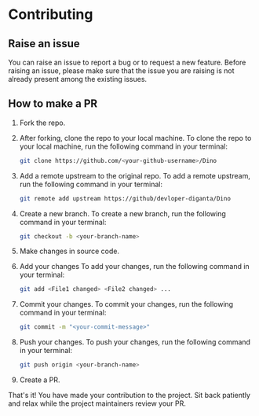 # Contributing

## Raise an issue

You can raise an issue to report a bug or to request a new feature. Before raising an issue, please make sure that the issue you are raising is not already present among the existing issues.

## How to make a PR

<!-- in detail -->

1. Fork the repo.

2. After forking, clone the repo to your local machine.
To clone the repo to your local machine, run the following command in your terminal:
    
    ```bash
    git clone https://github.com/<your-github-username>/Dino
    ```

3. Add a remote upstream to the original repo.
To add a remote upstream, run the following command in your terminal:
    
    ```bash
    git remote add upstream https://github/devloper-diganta/Dino
    ```

4. Create a new branch.
To create a new branch, run the following command in your terminal:
    
    ```bash
    git checkout -b <your-branch-name>
    ```

5. Make changes in source code.

6. Add your changes
To add your changes, run the following command in your terminal:
    
    ```bash
    git add <File1 changed> <File2 changed> ...
    ```
7. Commit your changes.
To commit your changes, run the following command in your terminal:
    
    ```bash
    git commit -m "<your-commit-message>"
    ```

8. Push your changes.
To push your changes, run the following command in your terminal:
    
    ```bash
    git push origin <your-branch-name>
    ```

9. Create a PR.

 That's it! You have made your contribution to the project. Sit back patiently and relax while the project maintainers review your PR. 

